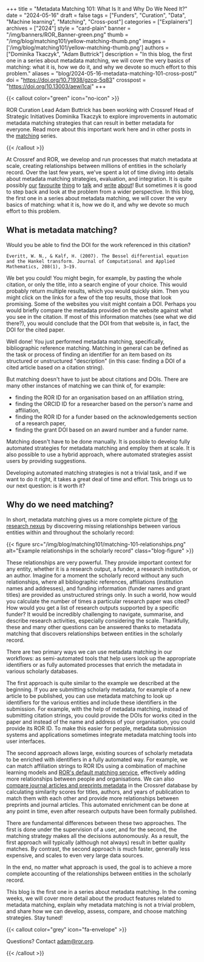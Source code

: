 +++
title = "Metadata Matching 101: What Is It and Why Do We Need It?"
date = "2024-05-16"
draft = false
tags = ["Funders", "Curation", "Data", "Machine learning", "Matching", "Cross-post"]
categories = ["Explainers"]
archives = ["2024"]
style = "card-plain"
banner = "/img/banners/ROR_Banner-green.png"
thumb = "/img/blog/matching101/yellow-matching-thumb.png"
images = ['/img/blog/matching101/yellow-matching-thumb.png']
authors = ["Dominika Tkaczyk", "Adam Buttrick"]
description = "In this blog, the first one in a series about metadata matching, we will cover the very basics of matching: what it is, how we do it, and why we devote so much effort to this problem."
aliases = "blog/2024-05-16-metadata-matching-101-cross-post/"
doi = "https://doi.org/10.71938/gzcq-5q83"
crosspost = "https://doi.org/10.13003/aewi1cai"
+++

{{< callout color="green" icon="no-icon" >}}

ROR Curation Lead Adam Buttrick has been working with Crossref Head of Strategic Initiatives Dominika Tkaczyk to explore improvements in automatic metadata matching strategies that can result in better metadata for everyone. Read more about this important work here and in other posts in the [matching](/tags/matching/) series.

{{< /callout >}}


At Crossref and ROR, we develop and run processes that match metadata at scale, creating relationships between millions of entities in the scholarly record. Over the last few years, we've spent a lot of time diving into details about metadata matching strategies, evaluation, and integration. It is quite possibly [our](https://crossref.org/blog/matchmaker-matchmaker-make-me-a-match/) [favourite](https://crossref.org/blog/reference-matching-for-real-this-time/) [thing](https://crossref.org/blog/what-if-i-told-you-that-bibliographic-references-can-be-structured/) to [talk](https://www.youtube.com/watch?v=Tx5y7lX030U) and [write](https://crossref.org/blog/follow-the-money-or-how-to-link-grants-to-research-outputs/) [about](https://crossref.org/blog/discovering-relationships-between-preprints-and-journal-articles/)! But sometimes it is good to step back and look at the problem from a wider perspective. In this blog, the first one in a series about metadata matching, we will cover the very basics of matching: what it is, how we do it, and why we devote so much effort to this problem.

## What is metadata matching?

Would you be able to find the DOI for the work referenced in this citation?

```Everitt, W. N., & Kalf, H. (2007). The Bessel differential equation and the Hankel transform. Journal of Computational and Applied Mathematics, 208(1), 3–19.```

We bet you could! You might begin, for example, by pasting the whole citation, or only the title, into a search engine of your choice. This would probably return multiple results, which you would quickly skim. Then you might click on the links for a few of the top results, those that look promising. Some of the websites you visit might contain a DOI. Perhaps you would briefly compare the metadata provided on the website against what you see in the citation. If most of this information matches (see what we did there?), you would conclude that the DOI from that website is, in fact, the DOI for the cited paper.

Well done! You just performed metadata matching, specifically, bibliographic reference matching. Matching in general can be defined as the task or process of finding an identifier for an item based on its structured or unstructured "description" (in this case: finding a DOI of a cited article based on a citation string).

But matching doesn't have to just be about citations and DOIs. There are many other instances of matching we can think of, for example:

* finding the ROR ID for an organisation based on an affiliation string,
* finding the ORCID ID for a researcher based on the person's name and affiliation,
* finding the ROR ID for a funder based on the acknowledgements section of a research paper,
* finding the grant DOI based on an award number and a funder name.

Matching doesn't have to be done manually. It is possible to develop fully automated strategies for metadata matching and employ them at scale. It is also possible to use a hybrid approach, where automated strategies assist users by providing suggestions.

Developing automated matching strategies is not a trivial task, and if we want to do it right, it takes a great deal of time and effort. This brings us to our next question: is it worth it?

## Why do we need matching?

In short, metadata matching gives us a more complete picture of [the research nexus](https://crossref.org/documentation/research-nexus/) by discovering missing relationships between various entities within and throughout the scholarly record:

{{< figure src="/img/blog/matching101/matching-101-relationships.png" alt="Example relationships in the scholarly record" class="blog-figure" >}}

These relationships are very powerful. They provide important context for any entity, whether it is a research output, a funder, a research institution, or an author. Imagine for a moment the scholarly record without any such relationships, where all bibliographic references, affiliations (institution names and addresses), and funding information (funder names and grant titles) are provided as unstructured strings only. In such a world, how would you calculate the number of times a particular research paper was cited? How would you get a list of research outputs supported by a specific funder? It would be incredibly challenging to navigate, summarise, and describe research activities, especially considering the scale. Thankfully, these and many other questions can be answered thanks to metadata matching that discovers relationships between entities in the scholarly record.

There are two primary ways we can use metadata matching in our workflows: as semi-automated tools that help users look up the appropriate identifiers or as fully automated processes that enrich the metadata in various scholarly databases.

The first approach is quite similar to the example we described at the beginning. If you are submitting scholarly metadata, for example of a new article to be published, you can use metadata matching to look up identifiers for the various entities and include these identifiers in the submission. For example, with the help of metadata matching, instead of submitting citation strings, you could provide the DOIs for works cited in the paper and instead of the name and address of your organisation, you could provide its ROR ID. To make this easier for people, metadata submission systems and applications sometimes integrate metadata matching tools  into user interfaces.

The second approach allows large, existing sources of scholarly metadata to be enriched with identifiers in a fully automated way. For example, we can match affiliation strings to ROR IDs using a combination of machine learning models and [ROR's default matching service](https://ror.readme.io/docs/api-affiliation), effectively adding more relationships between people and organisations. We can also [compare journal articles and preprints metadata](https://crossref.org/blog/discovering-relationships-between-preprints-and-journal-articles/) in the Crossref database by calculating similarity scores for titles, authors, and years of publication to match them with each other and provide more relationships between preprints and journal articles. This automated enrichment can be done at any point in time, even after research outputs have been formally published.

There are fundamental differences between these two approaches. The first is done under the supervision of a user, and for the second, the matching strategy makes all the decisions autonomously. As a result, the first approach will typically (although not always) result in better quality matches. By contrast, the second approach is much faster, generally less expensive, and scales to even very large data sources.

In the end, no matter what approach is used, the goal is to achieve a more complete accounting of the relationships between entities in the scholarly record.

This blog is the first one in a series about metadata matching. In the coming weeks, we will cover more detail about the product features related to metadata matching, explain why metadata matching is not a trivial problem, and share how we can develop, assess, compare, and choose matching strategies. Stay tuned!

{{< callout color="grey" icon="fa-envelope" >}}

Questions? Contact adam@ror.org.

{{< /callout >}}

